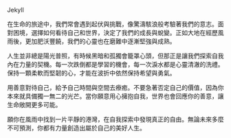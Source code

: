 Jekyll

在生命的旅途中，我們常會遇到起伏與挑戰，像驚濤駭浪般考驗著我們的意志。面對困境，選擇如何看待自己和世界，決定了我們的成長與蛻變。正如大地在經歷風雨後，更加肥沃豐饒，我們的心靈也在磨難中逐漸堅強與成熟。

人生並非總是陽光普照，有時候黑暗和孤獨會籠罩心頭，但那正是讓我們探索自我內在力量的契機。每一次跌倒都是學習的機會，每一次淚水都是心靈清澈的洗禮。保持一顆柔軟而堅韌的心，才能在波折中依然保持希望與勇氣。

用善意對待自己，給予自己時間與空間去療癒。不要急著否定自己的價值，因為你本來就具備獨一無二的光芒。當你願意用心擁抱自我，世界也會回應你的善意，讓生命敞開更多可能。

願你在風雨中找到一片平靜的港灣，在自我探索中發現真正的自由。無論未來多麼不可預測，你都有力量創造出屬於自己的美好人生。